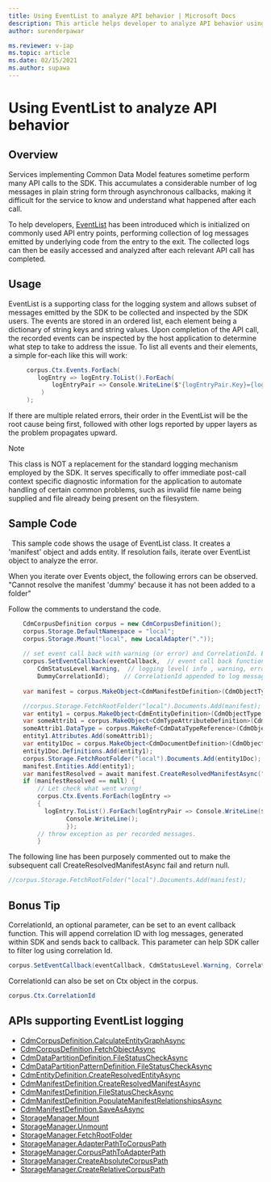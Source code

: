 ```yaml
---
title: Using EventList to analyze API behavior | Microsoft Docs
description: This article helps developer to analyze API behavior using EventList class.
author: surenderpawar

ms.reviewer: v-iap
ms.topic: article
ms.date: 02/15/2021
ms.author: supawa
---
```


# Using EventList to analyze API behavior

## Overview

Services implementing Common Data Model features sometime perform many API calls to the SDK. This accumulates a considerable number of log messages in plain string form through asynchronous callbacks, making it difficult for the service to know and understand what happened after each call. 

To help developers, [EventList](../1.0om/api-reference/utilities/eventlist.md) has been introduced which is initialized on commonly used API entry points, performing collection of log messages emitted by underlying code from the entry to the exit. The collected logs can then be easily accessed and analyzed after each relevant API call has completed.

## Usage

EventList is a supporting class for the logging system and allows subset of messages emitted by the SDK to be collected and inspected by the SDK users. The events are stored in an ordered list, each element being a dictionary of string keys and string values. Upon completion of the API call, the recorded events can be inspected by the host application to determine what step to take to address the issue. To list all events and their elements, a simple for-each like this will work: 
```csharp
     corpus.Ctx.Events.ForEach( 
        logEntry => logEntry.ToList().ForEach( 
            logEntryPair => Console.WriteLine($"{logEntryPair.Key}={logEntryPair.Value}") 
         ) 
     ); 
```
If there are multiple related errors, their order in the EventList will be the root cause being first, followed with other logs reported by upper layers as the problem propagates upward.

 > [!Note]
 > This class is NOT a replacement for the standard logging mechanism employed by the SDK. It serves specifically to offer immediate post-call context specific diagnostic information for the application to automate handling of certain common problems, such as invalid file name being supplied and file already being present on the filesystem. 

## Sample Code 
  This sample code shows the usage of EventList class. It creates a 'manifest' object and adds entity. If resolution fails, iterate over EventList object to analyze the error.

When you iterate over Events object, the following errors can be observed.<br> "Cannot resolve the manifest 'dummy' because it has not been added to a folder" <br>

Follow the comments to understand the code.
```csharp
    CdmCorpusDefinition corpus = new CdmCorpusDefinition(); 
    corpus.Storage.DefaultNamespace = "local"; 
    corpus.Storage.Mount("local", new LocalAdapter(".")); 
  
    // set event call back with warning (or error) and CorrelationId. Event class object record message as per the logging level.   
    corpus.SetEventCallback(eventCallback,  // event call back function    
        CdmStatusLevel.Warning,  // logging level( info , warning, error).This level of logging stored in evenlistclass object. note: Default is info if not set.   
        DummyCorrelationId);    // CorrelationId appended to log messages sent back callback function.
  
    var manifest = corpus.MakeObject<CdmManifestDefinition>(CdmObjectType.ManifestDef, "dummy"); 

    //corpus.Storage.FetchRootFolder("local").Documents.Add(manifest); 
    var entity1 = corpus.MakeObject<CdmEntityDefinition>(CdmObjectType.EntityDef, "MyEntity1"); 
    var someAttrib1 = corpus.MakeObject<CdmTypeAttributeDefinition>(CdmObjectType.TypeAttributeDef, "someAttrib1", false); 
    someAttrib1.DataType = corpus.MakeRef<CdmDataTypeReference>(CdmObjectType.DataTypeRef, "entityId", true); 
    entity1.Attributes.Add(someAttrib1); 
    var entity1Doc = corpus.MakeObject<CdmDocumentDefinition>(CdmObjectType.DocumentDef, "MyEntity1.cdm.json"); 
    entity1Doc.Definitions.Add(entity1); 
    corpus.Storage.FetchRootFolder("local").Documents.Add(entity1Doc); 
    manifest.Entities.Add(entity1); 
    var manifestResolved = await manifest.CreateResolvedManifestAsync("new dummy 2", null); 
    if (manifestResolved == null) { 
        // Let check what went wrong!   
        corpus.Ctx.Events.ForEach(logEntry => 
        { 
          logEntry.ToList().ForEach(logEntryPair => Console.WriteLine($"{logEntryPair.Key}=	{logEntryPair.Value}")); 
                Console.WriteLine(); 
                }); 
        // throw exception as per recorded messages.   
        } 
```
The following line has been purposely commented out to make the subsequent call CreateResolvedManifestAsync fail and return null.
```csharp
//corpus.Storage.FetchRootFolder("local").Documents.Add(manifest); 
```

## Bonus Tip
CorrelationId, an optional parameter, can be set to an event callback function. This will append correlation ID with log messages, generated within SDK and sends back to callback. This parameter can help SDK caller to filter log using correlation Id. 
```csharp
corpus.SetEventCallback(eventCallback, CdmStatusLevel.Warning, CorrelationId); 
```
CorrelationId can also be set on Ctx object in the corpus. 
```csharp
corpus.Ctx.CorrelationId 
```
## APIs supporting EventList logging
-   [CdmCorpusDefinition.CalculateEntityGraphAsync](../1.0om/api-reference/cdm/corpus.md#methods)
-   [CdmCorpusDefinition.FetchObjectAsync](../1.0om/api-reference/cdm/corpus.md#methods)
-   [CdmDataPartitionDefinition.FileStatusCheckAsync](../1.0om/api-reference/cdm/datapartition.md#methods)
-   [CdmDataPartitionPatternDefinition.FileStatusCheckAsync](../1.0om/api-reference/cdm/datapartitionpattern.md#methods)
-   [CdmEntityDefinition.CreateResolvedEntityAsync](../1.0om/api-reference/cdm/entity.md#methods)
-   [CdmManifestDefinition.CreateResolvedManifestAsync](../1.0om/api-reference/cdm/manifest.md#methods)
-   [CdmManifestDefinition.FileStatusCheckAsync](../1.0om/api-reference/cdm/manifest.md#methods)
-   [CdmManifestDefinition.PopulateManifestRelationshipsAsync](../1.0om/api-reference/cdm/manifest.md#methods)
-   [CdmManifestDefinition.SaveAsAsync](../1.0om/api-reference/cdm/document.md#methods)
-   [StorageManager.Mount](../1.0om/api-reference/storage/storagemanager.md#methods)
-   [StorageManager.Unmount](../1.0om/api-reference/storage/storagemanager.md#methods)
-   [StorageManager.FetchRootFolder](../1.0om/api-reference/storage/storagemanager.md#methods)
-   [StorageManager.AdapterPathToCorpusPath](../1.0om/api-reference/storage/storagemanager.md#methods)
-   [StorageManager.CorpusPathToAdapterPath](../1.0om/api-reference/storage/storagemanager.md#methods)
-   [StorageManager.CreateAbsoluteCorpusPath](../1.0om/api-reference/storage/storagemanager.md#methods)
-   [StorageManager.CreateRelativeCorpusPath](../1.0om/api-reference/storage/storagemanager.md#methods)